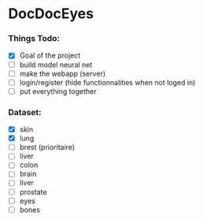 # DocDocEyes


### Things Todo:

- [x] Goal of the project
- [ ] build model neural net
- [ ] make the webapp (server)
- [ ] login/register (hide functionnalities when not loged in)
- [ ] put everything together

### Dataset:

- [x] skin
- [x] lung
- [ ] brest (prioritaire)
- [ ] liver
- [ ] colon
- [ ] brain
- [ ] liver
- [ ] prostate
- [ ] eyes
- [ ] bones
